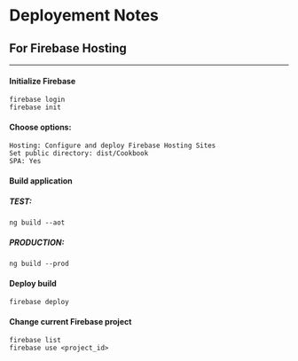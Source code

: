# Deployement Notes
## For Firebase Hosting
---

#### Initialize Firebase
```
firebase login
firebase init
```

#### Choose options:
```
Hosting: Configure and deploy Firebase Hosting Sites
Set public directory: dist/Cookbook
SPA: Yes
```

#### Build application
##### TEST:
```
ng build --aot
```

##### PRODUCTION: 
```
ng build --prod
```

#### Deploy build
```
firebase deploy
```

#### Change current Firebase project
```
firebase list
firebase use <project_id>
```